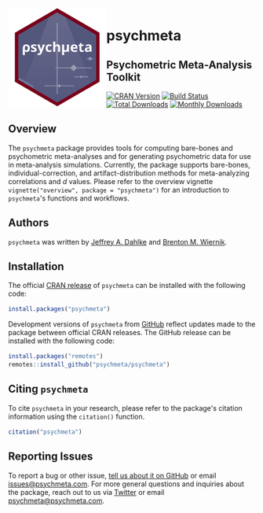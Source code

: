 <img width="200" src="man/figures/psychmeta_icon_twitter.png?raw=TRUE" alt="psychmeta logo" align="left">

# psychmeta
## Psychometric Meta-Analysis Toolkit

[![CRAN Version](https://r-pkg.org/badges/version/psychmeta)](https://cran.r-project.org/package=psychmeta "CRAN version")
[![Build Status](https://travis-ci.org/psychmeta/psychmeta.svg?branch=master)](https://travis-ci.org/psychmeta/psychmeta "Build status")
[![Total Downloads](https://cranlogs.r-pkg.org/badges/grand-total/psychmeta)](https://cranlogs.r-pkg.org/badges/grand-total/psychmeta "Total downloads")
[![Monthly Downloads](https://cranlogs.r-pkg.org/badges/psychmeta)](https://cranlogs.r-pkg.org/badges/psychmeta "Monthly downloads")

## Overview
The `psychmeta` package provides tools for computing bare-bones and psychometric meta-analyses and for generating psychometric data for use in meta-analysis simulations. Currently, the package supports bare-bones, individual-correction, and artifact-distribution methods for meta-analyzing correlations and *d* values. Please refer to the overview vignette `vignette("overview", package = "psychmeta")` for an introduction to `psychmeta`'s functions and workflows.

## Authors
`psychmeta` was written by [Jeffrey A. Dahlke](https://jeffreydahlke.com/) and [Brenton M. Wiernik](https://wiernik.org/).

## Installation
The official [CRAN release](https://cran.r-project.org/package=psychmeta) of `psychmeta` can be installed with the following code:
```r
install.packages("psychmeta")
```

Development versions of `psychmeta` from [GitHub](https://github.com/psychmeta/psychmeta) reflect updates made to the package between official CRAN releases. The GitHub release can be installed with the following code:
```r
install.packages("remotes")
remotes::install_github("psychmeta/psychmeta")
```

## Citing `psychmeta`
To cite `psychmeta` in your research, please refer to the package's citation information using the `citation()` function.
```r
citation("psychmeta")
```

## Reporting Issues
To report a bug or other issue, [tell us about it on GitHub](https://github.com/psychmeta/psychmeta/issues) or email [issues@psychmeta.com](mailto:issues@psychmeta.com). For more general questions and inquiries about the package, reach out to us via [Twitter](https://twitter.com/psychmetaR) or email [psychmeta@psychmeta.com](mailto:psychmeta@psychmeta.com).
